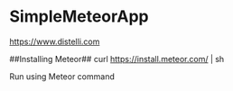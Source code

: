 # SimpleMeteorApp
https://www.distelli.com

##Installing Meteor##
curl https://install.meteor.com/ | sh


Run using Meteor command
